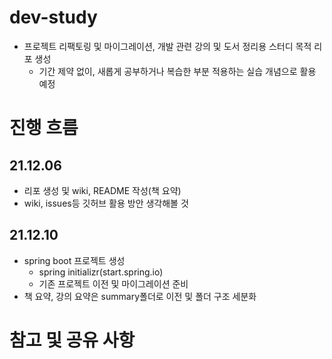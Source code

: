 # dev-study
* 프로젝트 리팩토링 및 마이그레이션, 개발 관련 강의 및 도서 정리용 스터디 목적 리포 생성
    - 기간 제약 없이, 새롭게 공부하거나 복습한 부분 적용하는 실습 개념으로 활용 예정

# 진행 흐름

## 21.12.06
- 리포 생성 및 wiki, README 작성(책 요약)
- wiki, issues등 깃허브 활용 방안 생각해볼 것

## 21.12.10
- spring boot 프로젝트 생성 
    - spring initializr(start.spring.io)
    - 기존 프로젝트 이전 및 마이그레이션 준비
- 책 요약, 강의 요약은 summary폴더로 이전 및 폴더 구조 세분화

## 

# 참고 및 공유 사항
